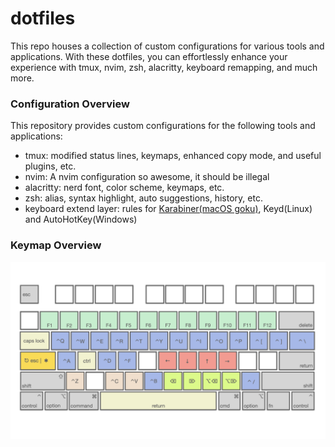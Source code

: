 # dotfiles
This repo houses a collection of custom configurations for various tools and applications. With these dotfiles, you can effortlessly enhance your experience with tmux, nvim, zsh, alacritty, keyboard remapping, and much more.

### Configuration Overview

This repository provides custom configurations for the following tools and applications:
- tmux: modified status lines, keymaps, enhanced copy mode, and useful plugins, etc.
- nvim: A nvim configuration so awesome, it should be illegal
- alacritty: nerd font, color scheme, keymaps, etc.
- zsh: alias, syntax highlight, auto suggestions, history, etc.
- keyboard extend layer: rules for [Karabiner(macOS goku)](https://github.com/0xm4n/dotfiles/blob/main/.config/karabiner.edn), Keyd(Linux) and AutoHotKey(Windows)

### Keymap Overview
![keyboard-extend-layer](https://github.com/0xm4n/keyboard-extend-layer/blob/main/extend-layer.jpeg)
